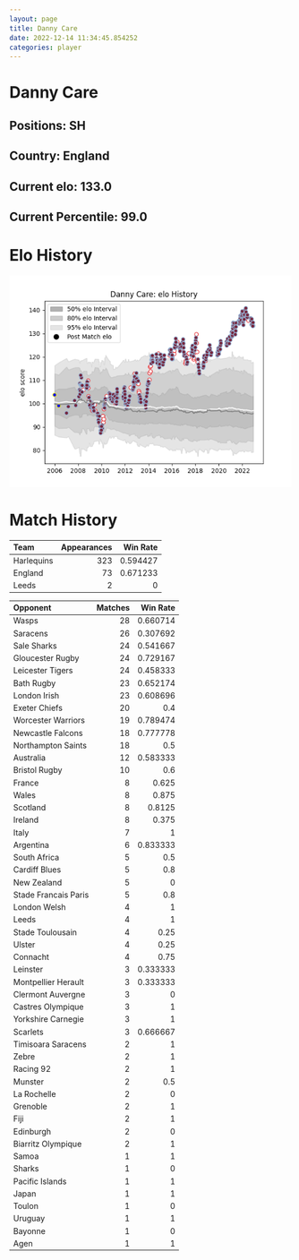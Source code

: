 ```yaml
---  
layout: page  
title: Danny Care  
date: 2022-12-14 11:34:45.854252  
categories: player  
---
```

# Danny Care

## Positions: SH

## Country: England

## Current elo: 133.0

## Current Percentile: 99.0

# Elo History


![elo history](history_DannyCare.png)
# Match History


| Team       |   Appearances |   Win Rate |
|:-----------|--------------:|-----------:|
| Harlequins |           323 |   0.594427 |
| England    |            73 |   0.671233 |
| Leeds      |             2 |   0        |

| Opponent             |   Matches |   Win Rate |
|:---------------------|----------:|-----------:|
| Wasps                |        28 |   0.660714 |
| Saracens             |        26 |   0.307692 |
| Sale Sharks          |        24 |   0.541667 |
| Gloucester Rugby     |        24 |   0.729167 |
| Leicester Tigers     |        24 |   0.458333 |
| Bath Rugby           |        23 |   0.652174 |
| London Irish         |        23 |   0.608696 |
| Exeter Chiefs        |        20 |   0.4      |
| Worcester Warriors   |        19 |   0.789474 |
| Newcastle Falcons    |        18 |   0.777778 |
| Northampton Saints   |        18 |   0.5      |
| Australia            |        12 |   0.583333 |
| Bristol Rugby        |        10 |   0.6      |
| France               |         8 |   0.625    |
| Wales                |         8 |   0.875    |
| Scotland             |         8 |   0.8125   |
| Ireland              |         8 |   0.375    |
| Italy                |         7 |   1        |
| Argentina            |         6 |   0.833333 |
| South Africa         |         5 |   0.5      |
| Cardiff Blues        |         5 |   0.8      |
| New Zealand          |         5 |   0        |
| Stade Francais Paris |         5 |   0.8      |
| London Welsh         |         4 |   1        |
| Leeds                |         4 |   1        |
| Stade Toulousain     |         4 |   0.25     |
| Ulster               |         4 |   0.25     |
| Connacht             |         4 |   0.75     |
| Leinster             |         3 |   0.333333 |
| Montpellier Herault  |         3 |   0.333333 |
| Clermont Auvergne    |         3 |   0        |
| Castres Olympique    |         3 |   1        |
| Yorkshire Carnegie   |         3 |   1        |
| Scarlets             |         3 |   0.666667 |
| Timisoara Saracens   |         2 |   1        |
| Zebre                |         2 |   1        |
| Racing 92            |         2 |   1        |
| Munster              |         2 |   0.5      |
| La Rochelle          |         2 |   0        |
| Grenoble             |         2 |   1        |
| Fiji                 |         2 |   1        |
| Edinburgh            |         2 |   0        |
| Biarritz Olympique   |         2 |   1        |
| Samoa                |         1 |   1        |
| Sharks               |         1 |   0        |
| Pacific Islands      |         1 |   1        |
| Japan                |         1 |   1        |
| Toulon               |         1 |   0        |
| Uruguay              |         1 |   1        |
| Bayonne              |         1 |   0        |
| Agen                 |         1 |   1        |